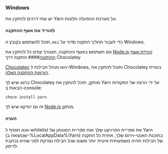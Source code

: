 ### Windows

יש שתי דרכים להתקין את Yarn על מערכת ההפעלה חלונות.

#### להוריד את אשף ההתקנה

תוכל להשתמש בקובץ ה`.msi` כדי לעבור תהליך התקנה סדור על Windows.

אם תשתמש באשף ההתקנה, תצטרך קודם כל להתקין את [Node.js](https://nodejs.org/).<a class="btn btn-primary" href="/latest.msi">הורדת אשף ההתקנה</a>#### התקנה דרך Chocolatey

[Chocolatey](https://chocolatey.org/) הוא מנהל חבילות ל-Windows, ותוכל להתקין את Chocolatey בעזרת [הוראות ההתקנה האלה](https://chocolatey.org/install).

ברגע שיש לך Chocolatey מותקן, תוכל להתקין את Yarn על ידי הרצה של הפקודות הבאות ב-console:

```sh
choco install yarn
```

זה גם יוודקא שיש לך [Node.js](https://nodejs.org/) מותקן.

#### הערה

אנא תוסיף ל-whitelist את ספריית הפרויקט שלך ואת ספריית המטמון של Yarn (שנמצאת ב-%LocalAppData%\Yarn) בתוכנת האנטי-וירוס שלך, אחרת כל התקנה של חבילות תהיה משמעותית איטית יותר משום שכל חבילה נסרקת לפני שהיא נכתבת לדיסק.